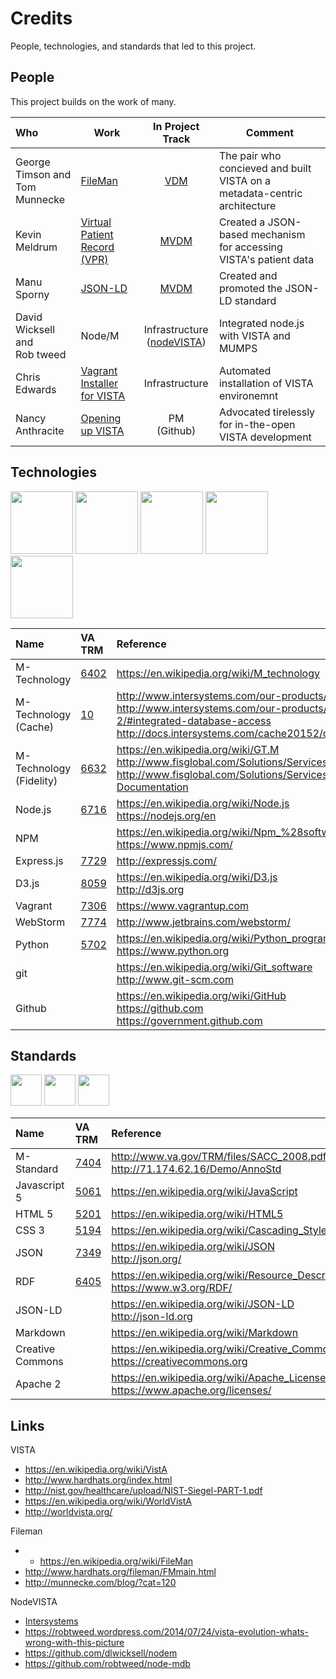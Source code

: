 # Credits
People, technologies, and standards that led to this project.

## People
This project builds on the work of many.

Who | Work | In Project Track  | Comment
:--- | --- | :---: | ---
George Timson and <br>Tom Munnecke | [FileMan](https://en.wikipedia.org/wiki/FileMan) | [VDM](https://github.com/vistadataproject/VDM) | The pair who concieved and built VISTA on a metadata-centric architecture
Kevin Meldrum | [Virtual Patient Record (VPR)](http://www.va.gov/vdl/application.asp?appid=197) | [MVDM](https://github.com/vistadataproject/MVDM) |  Created a JSON-based mechanism for accessing VISTA's patient data 
Manu Sporny | [JSON-LD](http://json-ld.org/) | [MVDM](https://github.com/vistadataproject/MVDM)  |  Created and promoted the JSON-LD standard
David Wicksell and <br>Rob tweed | Node/M | Infrastructure <br>([nodeVISTA](https://github.com/vistadataproject/nodeVISTA)) | Integrated node.js with VISTA and MUMPS
Chris Edwards | [Vagrant Installer for VISTA](https://www.osehra.org/blog/automated-vista-installation-and-testing-using-vagrant) | Infrastructure | Automated installation of VISTA environemnt
Nancy Anthracite | [Opening up VISTA](http://worldvista.org) | PM <br>(Github)  | Advocated tirelessly for in-the-open VISTA development


## Technologies

<img src=" https://practicalanalytics.files.wordpress.com/2011/08/cube.jpg   " width=100>
<img src="http://www.intersystems.com/assets/architecture-chart-2011_med.jpg  " width=100>
<img src=" https://upload.wikimedia.org/wikipedia/commons/d/d9/Node.js_logo.svg " width=100>
<img src=" https://upload.wikimedia.org/wikipedia/commons/d/db/Npm-logo.svg " width=100>
<img src=" https://upload.wikimedia.org/wikipedia/en/1/15/Logo_D3.svg " width=100>






Name | VA TRM  | Reference
:--- | :--- | :--- 
M-Technology	| [6402](http://www.va.gov/TRM/StandardPage.asp?tid=6402) | https://en.wikipedia.org/wiki/M_technology
M-Technology (Cache)| [10](http://www.va.gov/TRM/ToolPage.asp?tid=10) | http://www.intersystems.com/our-products/cache/cache-overview <br> http://www.intersystems.com/our-products/cache/tech-guide/chapter-2/#integrated-database-access <br> http://docs.intersystems.com/cache20152/csp/docbook/featuremapCache.csp
M-Technology (Fidelity) | [6632](http://www.va.gov/TRM/ToolPage.asp?tid=6632) | https://en.wikipedia.org/wiki/GT.M <br> http://www.fisglobal.com/Solutions/Services/Database-Engine <br> http://www.fisglobal.com/Solutions/Services/Database-Engine/User-Documentation
Node.js		| [6716](http://www.va.gov/TRM/ToolPage.asp?tid=6716)	| https://en.wikipedia.org/wiki/Node.js <br> https://nodejs.org/en
NPM             | 	| https://en.wikipedia.org/wiki/Npm_%28software%29 <br> https://www.npmjs.com/
Express.js		| [7729](http://www.va.gov/TRM/ToolPage.asp?tid=7729) | http://expressjs.com/
D3.js           | [8059](http://www.va.gov/TRM/ToolPage.asp?tid=8059) | https://en.wikipedia.org/wiki/D3.js <br> http://d3js.org
Vagrant		| [7306](http://www.va.gov/TRM/ToolPage.asp?tid=7306) | https://www.vagrantup.com
WebStorm		| [7774](http://www.va.gov/TRM/ToolPage.asp?tid=7774) | http://www.jetbrains.com/webstorm/
Python          | [5702](http://www.va.gov/TRM/StandardPage.asp?tid=5702) | https://en.wikipedia.org/wiki/Python_programming_language <br> https://www.python.org
git             |	| https://en.wikipedia.org/wiki/Git_software<br>http://www.git-scm.com
Github          | 	| https://en.wikipedia.org/wiki/GitHub <br> https://github.com <br> https://government.github.com


## Standards
<img src="https://www.w3.org/html/logo/downloads/HTML5_Badge.svg" height=50>
<img src="http://json-ld.org/images/json-ld-logo.png" width=50>
<img src="http://www.git-scm.com/images/logos/downloads/Git-Logo-1788C.png" height=50>


Name | VA TRM  | Reference
:--- | :--- | :---
M-Standard | [7404](http://www.va.gov/TRM/VAStandardPage.asp?tid=7404) | http://www.va.gov/TRM/files/SACC_2008.pdf <br> http://71.174.62.16/Demo/AnnoStd
Javascript 5      | [5061](http://www.va.gov/TRM/StandardPage.asp?tid=5061) | https://en.wikipedia.org/wiki/JavaScript
HTML 5           | [5201](http://www.va.gov/TRM/StandardPage.asp?tid=5201) | https://en.wikipedia.org/wiki/HTML5
CSS 3			| [5194](http://www.va.gov/TRM/StandardPage.asp?tid=5194) | https://en.wikipedia.org/wiki/Cascading_Style_Sheets#CSS_3
JSON			| [7349](http://www.va.gov/TRM/StandardPage.asp?tid=7349 )| https://en.wikipedia.org/wiki/JSON <br> http://json.org/
RDF			| [6405](http://www.va.gov/TRM/StandardPage.asp?tid=6405) | https://en.wikipedia.org/wiki/Resource_Description_Framework <br> https://www.w3.org/RDF/
JSON-LD         | 	| https://en.wikipedia.org/wiki/JSON-LD <br> http://json-ld.org
Markdown        | 	| https://en.wikipedia.org/wiki/Markdown
Creative Commons | 	| https://en.wikipedia.org/wiki/Creative_Commons <br> https://creativecommons.org
Apache 2        | 	| https://en.wikipedia.org/wiki/Apache_License <br> https://www.apache.org/licenses/





## Links

VISTA

* https://en.wikipedia.org/wiki/VistA
* http://www.hardhats.org/index.html
* http://nist.gov/healthcare/upload/NIST-Siegel-PART-1.pdf
* https://en.wikipedia.org/wiki/WorldVistA
* http://worldvista.org/

Fileman

* * https://en.wikipedia.org/wiki/FileMan
* http://www.hardhats.org/fileman/FMmain.html
* http://munnecke.com/blog/?cat=120

NodeVISTA

* [Intersystems](https://www.google.com/search?q=intersystems+cache+node.js+VISTA&espv=2&biw=1025&bih=666&source=lnms&tbm=isch&sa=X&ved=0ahUKEwiLtN7gmqjKAhUELaYKHaoODKAQ_AUICCgD&dpr=1.25#imgrc=_)
* https://robtweed.wordpress.com/2014/07/24/vista-evolution-whats-wrong-with-this-picture
* https://github.com/dlwicksell/nodem
* https://github.com/robtweed/node-mdb






